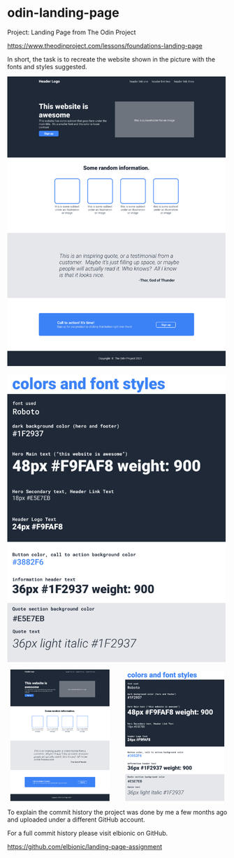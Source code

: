 # odin-landing-page

Project: Landing Page from The Odin Project

https://www.theodinproject.com/lessons/foundations-landing-page

In short, the task is to recreate the website shown in the picture with the fonts and styles suggested.

<p float="left">
  <img alt="landing page image from Odin" src="images/01.png" width="500" />
  &nbsp;
  <img alt="fonts and colors from Odin" src="images/02.png" width="500" /> 
</p>

<p align="center">
  <img alt="landing page image from Odin" src="images/01.png" width="45%">
&nbsp; &nbsp; &nbsp; &nbsp;
  <img alt="fonts and colors from Odin" src="images/02.png" width="45%">
</p>

To explain the commit history the project was done by me a few months ago and uploaded under a different GitHub account.

For a full commit history please visit elbionic on GitHub.

https://github.com/elbionic/landing-page-assignment




